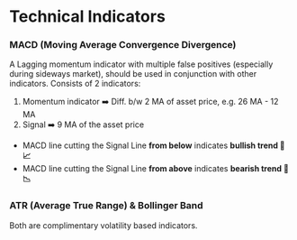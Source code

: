 # Technical Indicators

### MACD (Moving Average Convergence Divergence)

A Lagging momentum indicator with multiple false positives (especially during sideways market), should be used in conjunction with other indicators. Consists of 2 indicators:

1. Momentum indicator :arrow_right: Diff. b/w 2 MA of asset price, e.g. 26 MA - 12 MA
2. Signal :arrow_right: 9 MA  of the asset price

- MACD line cutting the Signal Line **from below** indicates **bullish trend 🐂 📈**
- MACD line cutting the Signal Line **from above** indicates **bearish trend 🐻 📉**

### ATR (Average True Range) & Bollinger Band

Both are complimentary volatility based indicators.

